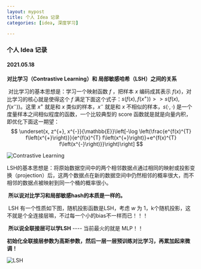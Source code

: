 ```yaml
---
layout: mypost
title: 个人 Idea 记录
categories: [idea, 深度学习]

---
```




### 个人 Idea 记录



#### 2021.05.18

**对比学习（Contrastive Learning）和 局部敏感哈希（LSH）之间的关系**

​		对比学习的基本思想是：学习一个映射函数 $f$ ，把样本 $x$ 编码成其表示 $f(x)$，对比学习的核心就是使得这个 $f$ 满足下面这个式子：$s\left(f(x), f\left(x^{+}\right)\right)>>s\left(f(x), f\left(x^{-}\right)\right)$。这里 $x^+$ 就是和 $x$ 类似的样本，$x^-$ 就是和 $x$ 不相似的样本，$s(·,·)$ 是一个度量样本之间相似程度的函数，一个比较典型的 score 函数就是就是向量内积，即优化下面这一期望：
$$
\underset{x, z^{+}, x^{-}}{\mathbb{E}}\left[-\log \left(\frac{e^{f(x)^{T} f\left(x^{+}\right)}}{e^{f(x)^{T} f\left(x^{+}\right)}+e^{f(x)^{T} f\left(x^{-}\right)}}\right)\right]
$$


![Contrastive Learning](ContrastiveLearning.jpeg)



​		LSH的基本思想是：将原始数据空间中的两个相邻数据点通过相同的映射或投影变换（projection）后，这两个数据点在新的数据空间中仍然相邻的概率很大，而不相邻的数据点被映射到同一个桶的概率很小。

​		**所以说对比学习和局部敏感hash的本质是一样的。**

​		LSH 有一个性质如下图，随机投影函数是LSH，考虑 $w$ 为 1，k个随机投影，这不就是个全连接层嘛，不过每一个小的bias不一样而已！！！

​		**所以说全联接层可以学LSH** ---- 当前最火的就是 MLP！！

​		**初始化全联接层参数为高斯参数，然后一层一层预训练对比学习，再累加起来微调！**

![LSH](LSH.png)

